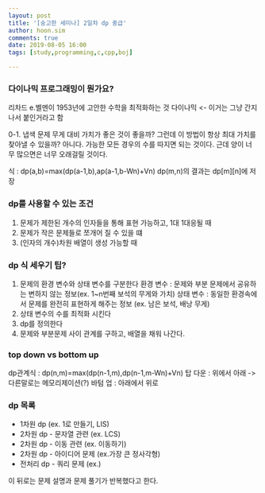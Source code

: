 ```yaml
---
layout: post
title: '[숭고한 세미나] 2일차 dp 중급'
author: hoon.sim
comments: true
date: 2019-08-05 16:00
tags: [study,programming,c,cpp,boj]

---
```


### 다이나믹 프로그래밍이 뭔가요?

리차드 e.벨멘이 1953년에 고안한 수학을 최적화하는 것
다이나믹 <- 이거는 그냥 간지나서 붙인거라고 함

0-1. 냅색 문제
무게 대비 가치가 좋은 것이 좋을까? 그런데 이 방법이 항상 최대 가치를 찾아낼 수 있을까? 아니다.
가능한 모든 경우의 수를 따지면 되는 것이다. 근데 양이 너무 많으면은 너무 오래걸릴 것이다.

식 : dp(a,b)=max(dp(a-1,b),ap(a-1,b-Wn)+Vn)
dp(m,n)의 결과는 dp[m][n]에 저장

### dp를 사용할 수 있는 조건

1. 문제가 제한된 개수의 인자들을 통해 표현 가능하고, 1대 1대응될 때
2. 문제가 작은 문제들로 쪼개어 질 수 있을 떄
3. (인자의 개수)차원 배열이 생성 가능할 때

### dp 식 세우기 팁?

1. 문제의 환경 변수와 상태 변수를 구분한다
    환경 변수 : 문제와 부분 문제에서 공유하는 변하지 않는 정보(ex. 1~n번째 보석의 무게와 가치)
    상태 변수 : 동일한 환경속에서 문제를 완전히 표현하게 해주는 정보 (ex. 남은 보석, 배낭 무게)
2. 상태 변수의 수를 최적화 시킨다
3. dp를 정의한다
4. 문제와 부분문제 사이 관계를 구하고, 배열을 채워 나간다.

### top down vs bottom up
dp관계식 : dp(n,m)=max(dp(n-1,m),dp(n-1,m-Wn)+Vn)
탑 다운 : 위에서 아래  -> 다른말로는 메모리제이션(?)
바텀 업 : 아래에서 위로

### dp 목록
* 1차원 dp (ex. 1로 만들기, LIS)
* 2차원 dp - 문자열 관련 (ex. LCS)
* 2차원 dp - 이동 관련 (ex. 이동하기)
* 2차원 dp - 아이디어 문제 (ex.가장 큰 정사각형)
* 전처리 dp - 쿼리 문제 (ex.)

이 뒤로는 문제 설명과 문제 풀기가 반복했다고 한다.


